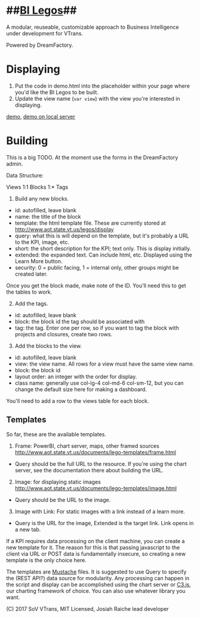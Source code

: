 ##[BI Legos](https://jocooler.github.io/BI-Blocks/)##
=============
A modular, reuseable, customizable approach to Business Intelligence under development for VTrans.

Powered by DreamFactory.

Displaying
=========
1. Put the code in demo.html into the placeholder within your page where you'd like the BI Legos to be built. 
2. Update the view name (`var view`) with the view you're interested in displaying.

[demo](http://jocooler.github.io/BI-Blocks/display/demo.html), [demo on local server](http://www.aot.state.vt.us/legos/display/demo.html)

Building
=============
This is a big TODO. At the moment use the forms in the DreamFactory admin.

Data Structure:

Views 1:1 Blocks 1:* Tags

1. Build any new blocks.

* id: autofilled, leave blank
* name: the title of the block
* template: the html template file. These are currently stored at http://www.aot.state.vt.us/legos/display
* query: what this is will depend on the template, but it's probably a URL to the KPI, image, etc.
* short: the short description for the KPI; text only. This is display initially.
* extended: the expanded text. Can include html, etc. Displayed using the Learn More button.
* security: 0 = public facing, 1 = internal only, other groups might be created later.

Once you get the block made, make note of the ID. You'll need this to get the tables to work.

2. Add the tags.

* id: autofilled, leave blank
* block: the block id the tag should be associated with
* tag: the tag. Enter one per row, so if you want to tag the block with projects and closures, create two rows.

3. Add the blocks to the view.

* id: autofilled, leave blank
* view: the view name. All rows for a view must have the same view name.
* block: the block id 
* layout order: an integer with the order for display.
* class name: generally use col-lg-4 col-md-6 col-sm-12, but you can change the default size here for making a dashboard. 

You'll need to add a row to the views table for each block.

Templates
------------

So far, these are the available templates.

1. Frame: PowerBI, chart server, maps, other framed sources http://www.aot.state.vt.us/documents/lego-templates/frame.html
* Query should be the full URL to the resource. If you're using the chart server, see the documentation there about building the URL.
2. Image: for displaying static images http://www.aot.state.vt.us/documents/lego-templates/image.html
* Query should be the URL to the image.
3. Image with Link: For static images with a link instead of a learn more.
* Query is the URL for the image, Extended is the target link. Link opens in a new tab.

If a KPI requires data processing on the client machine, you can create a new template for it. The reason for this is that passing javascript to the client via URL or POST data is fundamentally insecure, so creating a new template is the only choice here. 

The templates are [Mustache](https://github.com/janl/mustache.js/) files. It is suggested to use Query to specify the (REST API?) data source for modularity. Any processing can happen in the script and display can be accomplished using the chart server or [C3.js](http://c3js.org/), our charting framework of choice. You can also use whatever library you want.

(C) 2017 SoV VTrans, MIT Licensed, Josiah Raiche lead developer